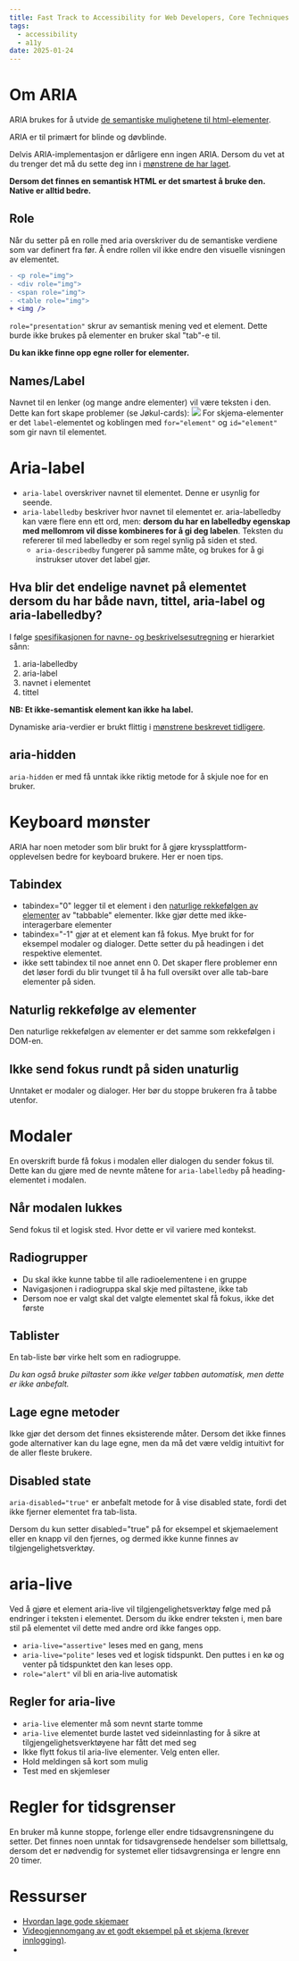 ```yaml
---
title: Fast Track to Accessibility for Web Developers, Core Techniques Part 2
tags:
  - accessibility
  - a11y
date: 2025-01-24
---
```

# Om ARIA
ARIA brukes for å utvide [de semantiske mulighetene til html-elementer](https://www.w3.org/WAI/ARIA/apg/example-index/).

ARIA er til primært for blinde og døvblinde.

Delvis ARIA-implementasjon er dårligere enn ingen ARIA. Dersom du vet at du trenger det må du sette deg inn i [mønstrene de har laget](https://www.w3.org/WAI/ARIA/apg/patterns/).

**Dersom det finnes en semantisk HTML er det smartest å bruke den. Native er alltid bedre.**

## Role
Når du setter på en rolle med aria overskriver du de semantiske verdiene som var definert fra før. Å endre rollen vil ikke endre den visuelle visningen av elementet.

```diff
- <p role="img">
- <div role="img">
- <span role="img">
- <table role="img">
+ <img />
```

`role="presentation"` skrur av semantisk mening ved et element. Dette burde ikke brukes på elementer en bruker skal "tab"-e til.

**Du kan ikke finne opp egne roller for elementer.** 

## Names/Label
Navnet til en lenker (og mange andre elementer) vil være teksten i den. Dette kan fort skape problemer (se Jøkul-cards):
![](Pasted%20image%2020250124112647.png)
For skjema-elementer er det `label`-elementet og koblingen med `for="element"` og `id="element"` som gir navn til elementet.

# Aria-label
- `aria-label` overskriver navnet til elementet. Denne er usynlig for seende.
- `aria-labelledby` beskriver hvor navnet til elementet er. aria-labelledby kan være flere enn ett ord, men: **dersom du har en labelledby egenskap med mellomrom vil disse kombineres for å gi deg labelen**. Teksten du refererer til med labelledby er som regel synlig på siden et sted.
	- `aria-describedby` fungerer på samme måte, og brukes for å gi instrukser utover det label gjør.

## Hva blir det endelige navnet på elementet dersom du har både navn, tittel, aria-label og aria-labelledby?
I følge [spesifikasjonen for navne- og beskrivelsesutregning](https://www.w3.org/TR/accname-1.1/) er hierarkiet sånn:
1. aria-labelledby
2. aria-label
3. navnet i elementet
4. tittel

**NB: Et ikke-semantisk element kan ikke ha label.**

Dynamiske aria-verdier er brukt flittig i [mønstrene beskrevet tidligere](https://www.w3.org/WAI/ARIA/apg/patterns/).

## aria-hidden
`aria-hidden` er med få unntak ikke riktig metode for å skjule noe for en bruker.

# Keyboard mønster
ARIA har noen metoder som blir brukt for å gjøre kryssplattform-opplevelsen bedre for keyboard brukere. Her er noen tips.

## Tabindex
- tabindex="0" legger til et element i den [naturlige rekkefølgen av elementer](#Naturlig%20rekkefølge%20av%20elementer) av "tabbable" elementer. Ikke gjør dette med ikke-interagerbare elementer
- tabindex="-1" gjør at et element kan få fokus. Mye brukt for for eksempel modaler og dialoger. Dette setter du på headingen i det respektive elementet.
- ikke sett tabindex til noe annet enn 0. Det skaper flere problemer enn det løser fordi du blir tvunget til å ha full oversikt over alle tab-bare elementer på siden.

## Naturlig rekkefølge av elementer
Den naturlige rekkefølgen av elementer er det samme som rekkefølgen i DOM-en.

## Ikke send fokus rundt på siden unaturlig
Unntaket er modaler og dialoger. Her bør du stoppe brukeren fra å tabbe utenfor.

# Modaler
En overskrift burde få fokus i modalen eller dialogen du sender fokus til. Dette kan du gjøre med de nevnte måtene for `aria-labelledby` på heading-elementet i modalen.

## Når modalen lukkes
Send fokus til et logisk sted. Hvor dette er vil variere med kontekst.

## Radiogrupper
- Du skal ikke kunne tabbe til alle radioelementene i en gruppe
- Navigasjonen i radiogruppa skal skje med piltastene, ikke tab
- Dersom noe er valgt skal det valgte elementet skal få fokus, ikke det første

## Tablister
En tab-liste bør virke helt som en radiogruppe. 

*Du kan også bruke piltaster som ikke velger tabben automatisk, men dette er ikke anbefalt.*

## Lage egne metoder
Ikke gjør det dersom det finnes eksisterende måter. Dersom det ikke finnes gode alternativer kan du lage egne, men da må det være veldig intuitivt for de aller fleste brukere.

## Disabled state
`aria-disabled="true"` er anbefalt metode for å vise disabled state, fordi det ikke fjerner elementet fra tab-lista. 

Dersom du kun setter disabled="true" på for eksempel et skjemaelement eller en knapp vil den fjernes, og dermed ikke kunne finnes av tilgjengelighetsverktøy.

# aria-live
Ved å gjøre et element aria-live vil tilgjengelighetsverktøy følge med på endringer i teksten i elementet. Dersom du ikke endrer teksten i, men bare stil på elementet vil dette med andre ord ikke fanges opp.

- `aria-live="assertive"` leses med en gang, mens
- `aria-live="polite"` leses ved et logisk tidspunkt. Den puttes i en kø og venter på tidspunktet den kan leses opp.
- `role="alert"` vil bli en aria-live automatisk

## Regler for aria-live
- `aria-live` elementer må som nevnt starte tomme
- `aria-live` elementet burde lastet ved sideinnlasting for å sikre at tilgjengelighetsverktøyene har fått det med seg
- Ikke flytt fokus til aria-live elementer. Velg enten eller.
- Hold meldingen så kort som mulig
- Test med en skjemleser

# Regler for tidsgrenser
En bruker må kunne stoppe, forlenge eller endre tidsavgrensningene du setter. Det finnes noen unntak for tidsavgrensede hendelser som billettsalg, dersom det er nødvendig for systemet eller tidsavgrensinga er lengre enn 20 timer.

# Ressurser
- [Hvordan lage gode skjemaer](https://www.w3.org/WAI/tutorials/forms/)
- [Videogjennomgang av et godt eksempel på et skjema (krever innlogging)](https://dequeuniversity.com/class/fast-track-for-web-developers-advanced/form-validation-and-feedback).
- 